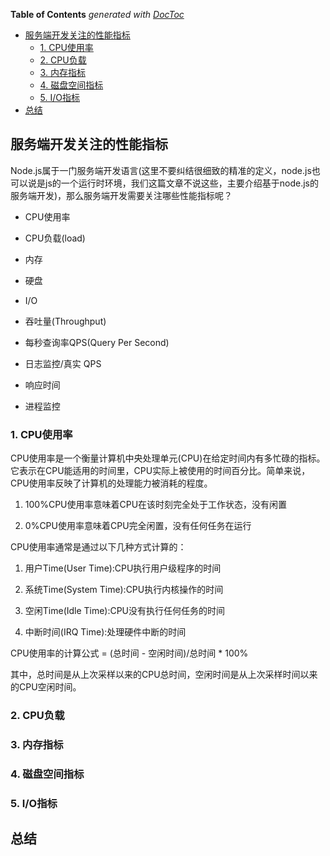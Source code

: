 <!-- START doctoc generated TOC please keep comment here to allow auto update -->
<!-- DON'T EDIT THIS SECTION, INSTEAD RE-RUN doctoc TO UPDATE -->
**Table of Contents**  *generated with [DocToc](https://github.com/thlorenz/doctoc)*

- [服务端开发关注的性能指标](#%E6%9C%8D%E5%8A%A1%E7%AB%AF%E5%BC%80%E5%8F%91%E5%85%B3%E6%B3%A8%E7%9A%84%E6%80%A7%E8%83%BD%E6%8C%87%E6%A0%87)
  - [1. CPU使用率](#1-cpu%E4%BD%BF%E7%94%A8%E7%8E%87)
  - [2. CPU负载](#2-cpu%E8%B4%9F%E8%BD%BD)
  - [3. 内存指标](#3-%E5%86%85%E5%AD%98%E6%8C%87%E6%A0%87)
  - [4. 磁盘空间指标](#4-%E7%A3%81%E7%9B%98%E7%A9%BA%E9%97%B4%E6%8C%87%E6%A0%87)
  - [5. I/O指标](#5-io%E6%8C%87%E6%A0%87)
- [总结](#%E6%80%BB%E7%BB%93)

<!-- END doctoc generated TOC please keep comment here to allow auto update -->

## 服务端开发关注的性能指标

Node.js属于一门服务端开发语言(这里不要纠结很细致的精准的定义，node.js也可以说是js的一个运行时环境，我们这篇文章不说这些，主要介绍基于node.js的服务端开发)，那么服务端开发需要关注哪些性能指标呢？

- CPU使用率

- CPU负载(load)

- 内存

- 硬盘

- I/O

- 吞吐量(Throughput)

- 每秒查询率QPS(Query Per Second)

- 日志监控/真实 QPS

- 响应时间

- 进程监控

### 1. CPU使用率

CPU使用率是一个衡量计算机中央处理单元(CPU)在给定时间内有多忙碌的指标。它表示在CPU能适用的时间里，CPU实际上被使用的时间百分比。简单来说，CPU使用率反映了计算机的处理能力被消耗的程度。

1. 100%CPU使用率意味着CPU在该时刻完全处于工作状态，没有闲置

2. 0%CPU使用率意味着CPU完全闲置，没有任何任务在运行

CPU使用率通常是通过以下几种方式计算的：

1. 用户Time(User Time):CPU执行用户级程序的时间

2. 系统Time(System Time):CPU执行内核操作的时间

3. 空闲Time(Idle Time):CPU没有执行任何任务的时间

4. 中断时间(IRQ Time):处理硬件中断的时间

CPU使用率的计算公式 = (总时间 - 空闲时间)/总时间 * 100%

其中，总时间是从上次采样以来的CPU总时间，空闲时间是从上次采样时间以来的CPU空闲时间。



### 2. CPU负载

### 3. 内存指标

### 4. 磁盘空间指标

### 5. I/O指标

## 总结